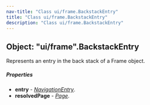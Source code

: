 ```yaml
---
nav-title: "Class ui/frame.BackstackEntry"
title: "Class ui/frame.BackstackEntry"
description: "Class ui/frame.BackstackEntry"
---
```

## Object: "ui/frame".BackstackEntry  
Represents an entry in the back stack of a Frame object.

##### Properties
 - **entry** - [_NavigationEntry_](../../ui/frame/NavigationEntry.md).
 - **resolvedPage** - [_Page_](../../ui/page/Page.md).